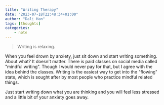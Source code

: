 ```yaml
---
title: "Writing Therapy"
date: "2023-07-18T22:48:34+01:00"
author: "Dali Han"
tags: [thoughts]
categories:
    - note
---
```

> Writing is relaxing.

When you feel drown by anxiety, just sit down and start writing something. About what? It doesn't matter. There is paid classes on social media called "mindful writing". Though I would never pay for that, but I agree with the idea behind the classes. Writing is the easiest way to get into the "flowing" state, which is sought after by most people who practice mindful related things.

Just start writing down what you are thinking and you will feel less stressed and a little bit of your anxiety goes away.
